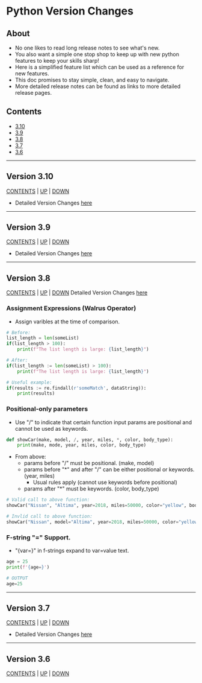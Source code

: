 # Python Version Changes
## About
* No one likes to read long release notes to see what's new. 
* You also want a simple one stop shop to keep up with new python features to 
keep your skills sharp!
* Here is a simplified feature list which can be used as a reference for new features. 
* This doc promises to stay simple, clean, and easy to navigate. 
* More detailed release notes can be found as links to more detailed release pages.

## Contents
* [3.10](#Version-3.10)
* [3.9](#Version-3.9)
* [3.8](#Version-3.8)
* [3.7](#Version-3.7)
* [3.6](#Version-3.6)

---

## Version 3.10
[CONTENTS](#Contents) | [UP]() | [DOWN](#Version-3.9)
* Detailed Version Changes [here]()

---

## Version 3.9
[CONTENTS](#Contents) | [UP](#Version-3.10) | [DOWN](#Version-3.8)
* Detailed Version Changes [here]()

---

## Version 3.8
[CONTENTS](#Contents) | [UP](#Version-3.9) | [DOWN](#Version-3.7)
Detailed Version Changes [here](https://docs.python.org/3/whatsnew/3.8.html)
### **Assignment Expressions (Walrus Operator)**
* Assign varibles at the time of comparison. 
```python
# Before: 
list_length = len(someList)
if(list_length > 100):
    print(f"The list length is large: {list_length}")

# After:
if(list_length := len(someList) > 100):
    print(f"The list length is large: {list_length}")

# Useful example:
if(results := re.findall(r'someMatch', dataString)):
    print(results)
```

### **Positional-only parameters**
* Use "/" to indicate that certain function input params are positional and cannot be 
used as keywords. 
```python
def showCar(make, model, /, year, miles, *, color, body_type):
    print(make, mode, year, miles, color, body_type)
```
* From above: 
    * params before "/" must be positional. (make, model)
    * params before "*" and after "/" can be either positional or keywords. (year, miles)
        * Usual rules apply (cannot use keywords before positional)
    * params after "*" must be keywords. (color, body_type)
```python
# Valid call to above function: 
showCar("Nissan", "Altima", year=2018, miles=50000, color="yellow", body_type='sedan')

# Invlid call to above function: 
showCar("Nissan", model="Altima", year=2018, miles=50000, color="yellow", body_type='sedan')
```


### **F-string "=" Support.**
* "{var=}" in f-strings expand to var=value text. 
```python
age = 25
print(f'{age=}')

# OUTPUT
age=25
```


---

## Version 3.7
[CONTENTS](#Contents) | [UP](#Version-3.8) | [DOWN](#Version-3.6)
* Detailed Version Changes [here]()

---

## Version 3.6
[CONTENTS](#Contents) | [UP](#Version-3.7) | [DOWN]()